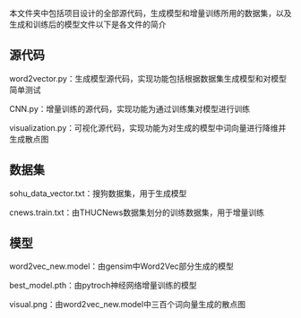 本文件夹中包括项目设计的全部源代码，生成模型和增量训练所用的数据集，以及生成和训练后的模型文件以下是各文件的简介

## 源代码

word2vector.py：生成模型源代码，实现功能包括根据数据集生成模型和对模型简单测试

CNN.py：增量训练的源代码，实现功能为通过训练集对模型进行训练

visualization.py：可视化源代码，实现功能为对生成的模型中词向量进行降维并生成散点图

## 数据集

sohu_data_vector.txt：搜狗数据集，用于生成模型

cnews.train.txt：由THUCNews数据集划分的训练数据集，用于增量训练

## 模型

word2vec_new.model：由gensim中Word2Vec部分生成的模型

best_model.pth：由pytroch神经网络增量训练的模型



visual.png：由word2vec_new.model中三百个词向量生成的散点图